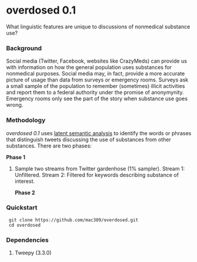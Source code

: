 # overdosed 0.1
What linguistic features are unique to discussions of nonmedical substance use?

### Background

 Social media (Twitter, Facebook, websites like CrazyMeds) can provide us with information on how the general population uses substances for nonmedical purposes. Social media may, in fact, provide a more accurate picture of usage than data from surveys or emergency rooms. Surveys ask a small sample of the population to remember (sometimes) illicit activities and report them to a federal authority under the promise of anonymynity. Emergency rooms only see the part of the story when substance use goes wrong. 

### Methodology

  _overdosed 0.1_ uses <a href="http://en.wikipedia.org/wiki/Latent_semantic_analysis">latent semantic analysis</a> to identify the words or phrases that distinguish tweets discussing the use of substances from other substances. There are two phases:

   <b>Phase 1</b>

1. Sample two streams from Twitter gardenhose (1% sampler). 
Stream 1: Unfiltered. 
Stream 2: Filtered for keywords describing substance of interest. 

   <b>Phase 2</b> 

### Quickstart

     git clone https://github.com/mac389/overdosed.git
     cd overdosed

### Dependencies
1. Tweepy (3.3.0)